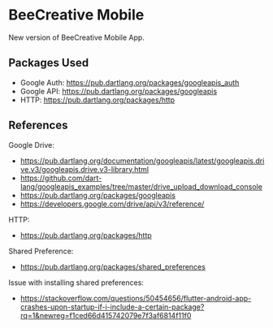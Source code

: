 # BeeCreative Mobile

New version of BeeCreative Mobile App.


## Packages Used
- Google Auth: https://pub.dartlang.org/packages/googleapis_auth
- Google API: https://pub.dartlang.org/packages/googleapis
- HTTP: https://pub.dartlang.org/packages/http


## References
Google Drive:
- https://pub.dartlang.org/documentation/googleapis/latest/googleapis.drive.v3/googleapis.drive.v3-library.html
- https://github.com/dart-lang/googleapis_examples/tree/master/drive_upload_download_console
- https://pub.dartlang.org/packages/googleapis
- https://developers.google.com/drive/api/v3/reference/

HTTP:
- https://pub.dartlang.org/packages/http

Shared Preference:
- https://pub.dartlang.org/packages/shared_preferences

Issue with installing shared preferences: 
- https://stackoverflow.com/questions/50454656/flutter-android-app-crashes-upon-startup-if-i-include-a-certain-package?rq=1&newreg=f1ced66d415742079e7f3af6814f11f0

